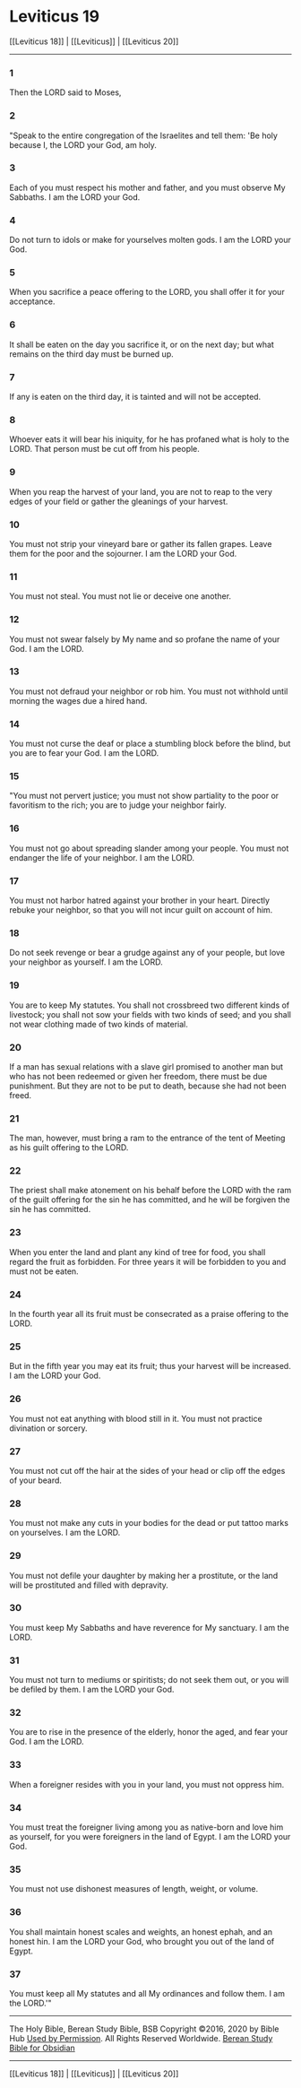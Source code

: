 # Leviticus 19

[[Leviticus 18]] | [[Leviticus]] | [[Leviticus 20]]

---

### 1
Then the LORD said to Moses,

### 2
"Speak to the entire congregation of the Israelites and tell them: 'Be holy because I, the LORD your God, am holy.

### 3
Each of you must respect his mother and father, and you must observe My Sabbaths. I am the LORD your God.

### 4
Do not turn to idols or make for yourselves molten gods. I am the LORD your God.

### 5
When you sacrifice a peace offering to the LORD, you shall offer it for your acceptance.

### 6
It shall be eaten on the day you sacrifice it, or on the next day; but what remains on the third day must be burned up.

### 7
If any is eaten on the third day, it is tainted and will not be accepted.

### 8
Whoever eats it will bear his iniquity, for he has profaned what is holy to the LORD. That person must be cut off from his people.

### 9
When you reap the harvest of your land, you are not to reap to the very edges of your field or gather the gleanings of your harvest.

### 10
You must not strip your vineyard bare or gather its fallen grapes. Leave them for the poor and the sojourner. I am the LORD your God.

### 11
You must not steal. You must not lie or deceive one another.

### 12
You must not swear falsely by My name and so profane the name of your God. I am the LORD.

### 13
You must not defraud your neighbor or rob him. You must not withhold until morning the wages due a hired hand.

### 14
You must not curse the deaf or place a stumbling block before the blind, but you are to fear your God. I am the LORD.

### 15
"You must not pervert justice; you must not show partiality to the poor or favoritism to the rich; you are to judge your neighbor fairly.

### 16
You must not go about spreading slander among your people. You must not endanger the life of your neighbor. I am the LORD.

### 17
You must not harbor hatred against your brother in your heart. Directly rebuke your neighbor, so that you will not incur guilt on account of him.

### 18
Do not seek revenge or bear a grudge against any of your people, but love your neighbor as yourself. I am the LORD.

### 19
You are to keep My statutes. You shall not crossbreed two different kinds of livestock; you shall not sow your fields with two kinds of seed; and you shall not wear clothing made of two kinds of material.

### 20
If a man has sexual relations with a slave girl promised to another man but who has not been redeemed or given her freedom, there must be due punishment. But they are not to be put to death, because she had not been freed.

### 21
The man, however, must bring a ram to the entrance of the tent of Meeting as his guilt offering to the LORD.

### 22
The priest shall make atonement on his behalf before the LORD with the ram of the guilt offering for the sin he has committed, and he will be forgiven the sin he has committed.

### 23
When you enter the land and plant any kind of tree for food, you shall regard the fruit as forbidden. For three years it will be forbidden to you and must not be eaten.

### 24
In the fourth year all its fruit must be consecrated as a praise offering to the LORD.

### 25
But in the fifth year you may eat its fruit; thus your harvest will be increased. I am the LORD your God.

### 26
You must not eat anything with blood still in it. You must not practice divination or sorcery.

### 27
You must not cut off the hair at the sides of your head or clip off the edges of your beard.

### 28
You must not make any cuts in your bodies for the dead or put tattoo marks on yourselves. I am the LORD.

### 29
You must not defile your daughter by making her a prostitute, or the land will be prostituted and filled with depravity.

### 30
You must keep My Sabbaths and have reverence for My sanctuary. I am the LORD.

### 31
You must not turn to mediums or spiritists; do not seek them out, or you will be defiled by them. I am the LORD your God.

### 32
You are to rise in the presence of the elderly, honor the aged, and fear your God. I am the LORD.

### 33
When a foreigner resides with you in your land, you must not oppress him.

### 34
You must treat the foreigner living among you as native-born and love him as yourself, for you were foreigners in the land of Egypt. I am the LORD your God.

### 35
You must not use dishonest measures of length, weight, or volume.

### 36
You shall maintain honest scales and weights, an honest ephah, and an honest hin. I am the LORD your God, who brought you out of the land of Egypt.

### 37
You must keep all My statutes and all My ordinances and follow them. I am the LORD.'"

---

The Holy Bible, Berean Study Bible, BSB
Copyright ©2016, 2020 by Bible Hub
[Used by Permission](https://berean.bible/terms.htm). All Rights Reserved Worldwide.
[Berean Study Bible for Obsidian](https://github.com/gapmiss/berean-study-bible-for-obsidian)

---

[[Leviticus 18]] | [[Leviticus]] | [[Leviticus 20]]


